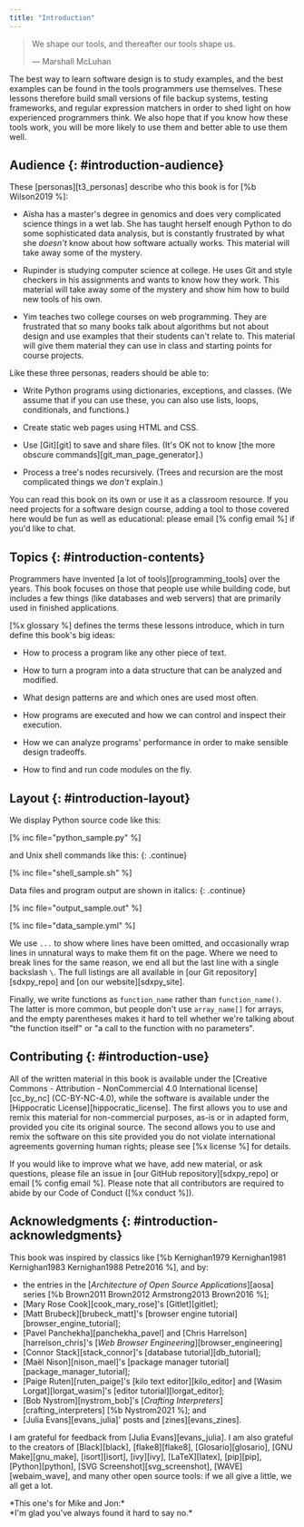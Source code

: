 ```yaml
---
title: "Introduction"
---
```


> We shape our tools, and thereafter our tools shape us.
>
> — Marshall McLuhan

The best way to learn software design is to study examples,
and the best examples can be found in
the tools programmers use themselves.
These lessons therefore build small versions of file backup systems,
testing frameworks,
and regular expression matchers
in order to shed light on how experienced programmers think.
We also hope that if you know how these tools work,
you will be more likely to use them
and better able to use them well.

## Audience {: #introduction-audience}

These [personas][t3_personas] describe who this book is for [%b Wilson2019 %]:

-   Aïsha has a master's degree in genomics
    and does very complicated science things in a wet lab.
    She has taught herself enough Python to do some sophisticated data analysis,
    but is constantly frustrated by what she *doesn't* know about how software actually works.
    This material will take away some of the mystery.

-   Rupinder is studying computer science at college.
    He uses Git and style checkers in his assignments
    and wants to know how they work.
    This material will take away some of the mystery
    and show him how to build new tools of his own.

-   Yim teaches two college courses on web programming.
    They are frustrated that so many books talk about algorithms but not about design
    and use examples that their students can't relate to.
    This material will give them material they can use in class
    and starting points for course projects.

Like these three personas, readers should be able to:

-   Write Python programs using dictionaries, exceptions, and classes.
    (We assume that if you can use these,
    you can also use lists, loops, conditionals, and functions.)

-   Create static web pages using HTML and CSS.

-   Use [Git][git] to save and share files.
    (It's OK not to know [the more obscure commands][git_man_page_generator].)

-   Process a tree's nodes recursively.
    (Trees and recursion are the most complicated things we *don't* explain.)

You can read this book on its own or use it as a classroom resource.
If you need projects for a software design course,
adding a tool to those covered here would be fun as well as educational:
please email [% config email %] if you'd like to chat.

## Topics {: #introduction-contents}

Programmers have invented [a lot of tools][programming_tools] over the years.
This book focuses on those that people use while building code,
but includes a few things (like databases and web servers)
that are primarily used in finished applications.

[%x glossary %] defines the terms these lessons introduce,
which in turn define this book's big ideas:

-   How to process a program like any other piece of text.

-   How to turn a program into a data structure that can be analyzed and modified.

-   What design patterns are and which ones are used most often.

-   How programs are executed and how we can control and inspect their execution.

-   How we can analyze programs' performance in order to make sensible design tradeoffs.

-   How to find and run code modules on the fly.

## Layout {: #introduction-layout}

We display Python source code like this:

[% inc file="python_sample.py" %]

and Unix shell commands like this:
{: .continue}

[% inc file="shell_sample.sh" %]

Data files and program output are shown in italics:
{: .continue}

[% inc file="output_sample.out" %]

[% inc file="data_sample.yml" %]

We use `...` to show where lines have been omitted,
and occasionally wrap lines in unnatural ways to make them fit on the page.
Where we need to break lines for the same reason,
we end all but the last line with a single backslash `\`.
The full listings are all available in [our Git repository][sdxpy_repo]
and [on our website][sdxpy_site].

Finally,
we write functions as `function_name` rather than `function_name()`.
The latter is more common,
but people don't use `array_name[]` for arrays,
and the empty parentheses makes it hard to tell
whether we're talking about "the function itself" or "a call to the function with no parameters".

## Contributing {: #introduction-use}

All of the written material in this book
is available under the [Creative Commons - Attribution - NonCommercial 4.0 International license][cc_by_nc]
(CC-BY-NC-4.0),
while the software is available under the [Hippocratic License][hippocratic_license].
The first allows you to use and remix this material for non-commercial purposes,
as-is or in adapted form,
provided you cite its original source.
The second allows you to use and remix the software on this site
provided you do not violate international agreements governing human rights;
please see [%x license %] for details.

If you would like to improve what we have,
add new material,
or ask questions,
please file an issue in [our GitHub repository][sdxpy_repo]
or email [% config email %].
Please note that all contributors are required to abide by our Code of Conduct
([%x conduct %]).

## Acknowledgments {: #introduction-acknowledgments}

This book was inspired by
classics like [%b Kernighan1979 Kernighan1981 Kernighan1983 Kernighan1988 Petre2016 %],
and by:

-   the entries in the [*Architecture of Open Source Applications*][aosa] series [%b Brown2011 Brown2012 Armstrong2013 Brown2016 %];
-   [Mary Rose Cook][cook_mary_rose]'s [Gitlet][gitlet];
-   [Matt Brubeck][brubeck_matt]'s [browser engine tutorial][browser_engine_tutorial];
-   [Pavel Panchekha][panchekha_pavel] and [Chris Harrelson][harrelson_chris]'s [*Web Browser Engineering*][browser_engineering]
-   [Connor Stack][stack_connor]'s [database tutorial][db_tutorial];
-   [Maël Nison][nison_mael]'s [package manager tutorial][package_manager_tutorial];
-   [Paige Ruten][ruten_paige]'s [kilo text editor][kilo_editor]
    and [Wasim Lorgat][lorgat_wasim]'s [editor tutorial][lorgat_editor];
-   [Bob Nystrom][nystrom_bob]'s [*Crafting Interpreters*][crafting_interpreters] [%b Nystrom2021 %];
    and 
-   [Julia Evans][evans_julia]' posts and [zines][evans_zines].

I am grateful for feedback from [Julia Evans][evans_julia].
I am also grateful to the creators of
[Black][black],
[flake8][flake8],
[Glosario][glosario],
[GNU Make][gnu_make],
[isort][isort],
[ivy][ivy],
[LaTeX][latex],
[pip][pip],
[Python][python],
[SVG Screenshot][svg_screenshot],
[WAVE][webaim_wave],
and many other open source tools:
if we all give a little,
we all get a lot.

<div class="center" markdown="1">
  *This one's for Mike and Jon:*
  <br/>
  *I'm glad you've always found it hard to say no.*
</div>
